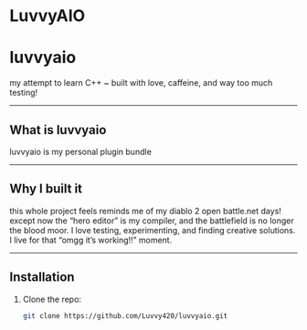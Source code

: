 # LuvvyAIO

# luvvyaio  
my attempt to learn C++ ~ built with love, caffeine, and way too much testing!

---

## What is luvvyaio  
luvvyaio is my personal plugin bundle

---

## Why I built it  
this whole project feels reminds me of my diablo 2 open battle.net days! except now the “hero editor” is my compiler, and the battlefield is no longer the blood moor. I love testing, experimenting, and finding creative solutions. I live for that “omgg it’s working!!” moment.

---

## Installation  
1. Clone the repo:  
   ```bash
   git clone https://github.com/Luvvy420/luvvyaio.git

